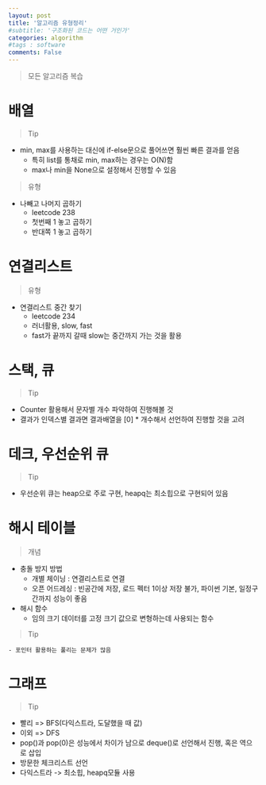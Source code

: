 ```yaml
---
layout: post
title: '알고리즘 유형정리'
#subtitle: '구조화된 코드는 어떤 거인가'
categories: algorithm
#tags : software  
comments: False
---
```


> 모든 알고리즘 복습



# 배열
> Tip

- min, max를 사용하는 대신에 if-else문으로 풀어쓰면 훨씬 빠른 결과를 얻음
    - 특히 list를 통채로 min, max하는 경우는 O(N)함
    - max나 min을 None으로 설정해서 진행할 수 있음

> 유형

- 나빼고 나머지 곱하기  
    - leetcode 238
    - 첫번째 1 놓고 곱하기
    - 반대쪽 1 놓고 곱하기
    
# 연결리스트

> 유형

- 연결리스트 중간 찾기
    - leetcode 234
    - 러너활용, slow, fast
    - fast가 끝까지 갈때 slow는 중간까지 가는 것을 활용
    
# 스택, 큐

> Tip

- Counter 활용해서 문자별 개수 파악하여 진행해볼 것
- 결과가 인덱스별 결과면 결과배열을 [0] * 개수해서 선언하여 진행할 것을 고려

# 데크, 우선순위 큐

> Tip

- 우선순위 큐는 heap으로 주로 구현, heapq는 최소힙으로 구현되어 있음

# 해시 테이블
> 개념

- 충돌 방지 방법
    - 개별 체이닝 : 연결리스트로 연결
    - 오픈 어드레싱 : 빈공간에 저장, 로드 펙터 1이상 저장 불가, 파이썬 기본, 일정구간까지 성능이 좋음
- 해시 함수
    - 임의 크기 데이터를 고정 크기 값으로 변형하는데 사용되는 함수

> Tip

    - 포인터 활용하는 풀리는 문제가 많음

# 그래프

> Tip

- 빨리 => BFS(다익스트라, 도달했을 때 값)
- 이외 => DFS
- pop()과 pop(0)은 성능에서 차이가 남으로 deque()로 선언해서 진행, 혹은 역으로 삽입
- 방문한 체크리스트 선언
- 다익스트라 -> 최소힙, heapq모듈 사용
